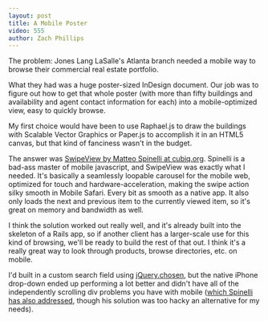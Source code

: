 ```yaml
---
layout: post
title: A Mobile Poster
video: 555
author: Zach Phillips
---
```


The problem: Jones Lang LaSalle's Atlanta branch needed a mobile way to browse their commercial real estate portfolio. 

What they had was a huge poster-sized InDesign document. Our job was to figure out how to get that whole poster (with more than fifty buildings and availability and agent contact information for each) into a mobile-optimized view, easy to quickly browse.

My first choice would have been to use Raphael.js to draw the buildings with Scalable Vector Graphics or Paper.js to accomplish it in an HTML5 canvas, but that kind of fanciness wasn't in the budget.

The answer was [SwipeView by Matteo Spinelli at cubiq.org](http://cubiq.org/swipeview). Spinelli is a bad-ass master of mobile javascript, and SwipeView was exactly what I needed. It's basically a seamlessly loopable carousel for the mobile web, optimized for touch and hardware-acceleration, making the swipe action silky smooth in Mobile Safari. Every bit as smooth as a native app. It also only loads the next and previous item to the currently viewed item, so it's great on memory and bandwidth as well.

I think the solution worked out really well, and it's already built into the skeleton of a Rails app, so if another client has a larger-scale use for this kind of browsing, we'll be ready to build the rest of that out. I think it's a really great way to look through products, browse directories, etc. on mobile.

I'd built in a custom search field using [jQuery.chosen](https://github.com/harvesthq/chosen/), but the native iPhone drop-down ended up performing a lot better and didn't have all of the independently scrolling div problems you have with mobile ([which Spinelli has also addressed](http://cubiq.org/iscroll-4), though his solution was too hacky an alternative for my needs).